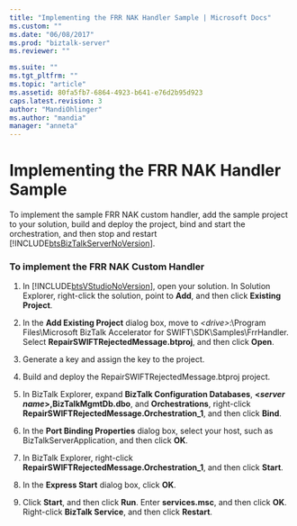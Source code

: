```yaml
---
title: "Implementing the FRR NAK Handler Sample | Microsoft Docs"
ms.custom: ""
ms.date: "06/08/2017"
ms.prod: "biztalk-server"
ms.reviewer: ""

ms.suite: ""
ms.tgt_pltfrm: ""
ms.topic: "article"
ms.assetid: 80fa5fb7-6864-4923-b641-e76d2b95d923
caps.latest.revision: 3
author: "MandiOhlinger"
ms.author: "mandia"
manager: "anneta"
---
```

# Implementing the FRR NAK Handler Sample
To implement the sample FRR NAK custom handler, add the sample project to your solution, build and deploy the project, bind and start the orchestration, and then stop and restart [!INCLUDE[btsBizTalkServerNoVersion](../../includes/btsbiztalkservernoversion-md.md)].  
  
### To implement the FRR NAK Custom Handler  
  
1.  In [!INCLUDE[btsVStudioNoVersion](../../includes/btsvstudionoversion-md.md)], open your solution. In Solution Explorer, right-click the solution, point to **Add**, and then click **Existing Project**.  
  
2.  In the **Add Existing Project** dialog box, move to *\<drive>*:\Program Files\Microsoft BizTalk Accelerator for SWIFT\SDK\Samples\FrrHandler. Select **RepairSWIFTRejectedMessage.btproj**, and then click **Open**.  
  
3.  Generate a key and assign the key to the project.  
  
4.  Build and deploy the RepairSWIFTRejectedMessage.btproj project.  
  
5.  In BizTalk Explorer, expand **BizTalk Configuration Databases**, **\<*server name*>,BizTalkMgmtDb.dbo**, and **Orchestrations**, right-click **RepairSWIFTRejectedMessage.Orchestration_1**, and then click **Bind**.  
  
6.  In the **Port Binding Properties** dialog box, select your host, such as BizTalkServerApplication, and then click **OK**.  
  
7.  In BizTalk Explorer, right-click **RepairSWIFTRejectedMessage.Orchestration_1**, and then click **Start**.  
  
8.  In the **Express Start** dialog box, click **OK**.  
  
9. Click **Start**, and then click **Run**. Enter **services.msc**, and then click **OK**. Right-click **BizTalk Service**, and then click **Restart**.